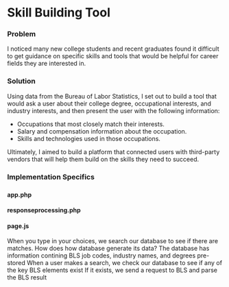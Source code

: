 <h1>Skill Building Tool</h1>


<h3>Problem</h3>

I noticed many new college students and recent graduates found it difficult to get guidance on specific skills and tools that would be helpful for career fields they are interested in.

<h3>Solution</h3>

Using data from the Bureau of Labor Statistics, I set out to build a tool that would ask a user about their college degree, occupational interests, and industry interests, and then present the user with the following information:

<ul>
<li>Occupations that most closely match their interests.</li>
<li>Salary and compensation information about the occupation.</li>
<li>Skills and technologies used in those occupations.</li>
</ul>

Ultimately, I aimed to build a platform that connected users with third-party vendors that will help them build on the skills they need to succeed. 

<h3>Implementation Specifics<h3>
  
<h4>app.php</h4>

<h4>responseprocessing.php</h4>

<h4>page.js</h4>

When you type in your choices, we search our database to see if there are matches. How does how database generate its data? The database has information contining BLS job codes, industry names, and degrees pre-stored When a user makes a search, we check our database to see if any of the key BLS elements exist If it exists, we send a request to BLS and parse the BLS result

